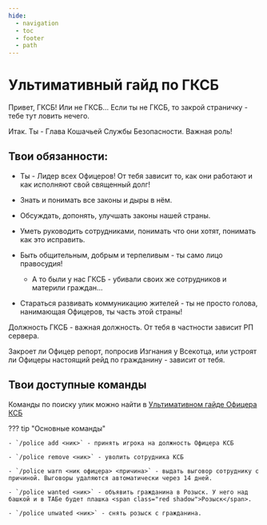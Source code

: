 ```yaml
---
hide:
  - navigation
  - toc
  - footer
  - path
---
```


# Ультимативный гайд по ГКСБ

Привет, ГКСБ! Или не ГКСБ... Если ты не ГКСБ, то закрой страничку - тебе тут ловить нечего.

Итак. Ты - Глава Кошачьей Службы Безопасности. Важная роль!

## Твои обязанности:

- Ты - Лидер всех Офицеров! От тебя зависит то, как они работают и как исполняют свой священный долг!

- Знать и понимать все законы и дыры в нём.

- Обсуждать, допонять, улучшать законы нашей страны.

- Уметь руководить сотрудниками, понимать что они хотят, понимать как это исправить.

- Быть общительным, добрым и терпеливым - ты само лицо правосудия!

    - А то были у нас ГКСБ - убивали своих же сотрудников и материли граждан...

- Стараться развивать коммуникацию жителей - ты не просто голова, нанимающая Офицеров, ты часть этой страны!

Должность ГКСБ - важная должность. От тебя в частности зависит РП сервера. 

Закроет ли Офицер репорт, попросив Изгнания у Всекотца, или устроят ли Офицеры настоящий рейд по гражданину - зависит от тебя.

## Твои доступные команды

Команды по поиску улик можно найти в [Ультимативном гайде Офицера КСБ](./police_guide.md)

??? tip "Основные команды"

    - `/police add <ник>` - принять игрока на должность Офицера КСБ

    - `/police remove <ник>` - уволить сотрудника КСБ

    - `/police warn <ник офицера> <причина>` - выдать выговор сотруднику с причиной. Выговоры удаляются автоматически через 14 дней. 

    - `/police wanted <ник>` - объявить гражданина в Розыск. У него над башкой и в ТАБе будет плашка <span class="red shadow">Розыск</span>.

    - `/police unwated <ник>` - снять розыск с гражданина.


